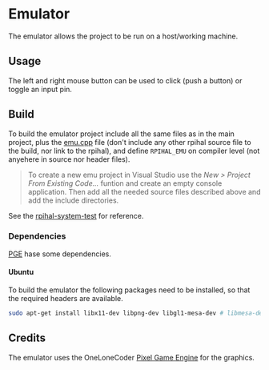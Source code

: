 # Emulator

The emulator allows the project to be run on a host/working machine.

## Usage
The left and right mouse button can be used to click (push a button) or toggle an input pin.

## Build
To build the emulator project include all the same files as in the main project, plus the [emu.cpp](./src/emu/emu.cpp)
file (don't include any other rpihal source file to the build, nor link to the rpihal), and define `RPIHAL_EMU` on
compiler level (not anyehere in source nor header files).

> To create a new emu project in Visual Studio use the _New > Project From Existing Code..._ funtion and create an
> empty console application. Then add all the needed source files described above and add the include directories.

See the [rpihal-system-test](https://github.com/oblaser/rpihal-system-test) for reference.

### Dependencies
[PGE](#credits) hase some dependencies.

#### Ubuntu
To build the emulator the following packages need to be installed, so that the required headers are available.
```sh
sudo apt-get install libx11-dev libpng-dev libgl1-mesa-dev # libmesa-dev
```

## Credits
The emulator uses the OneLoneCoder [Pixel Game Engine](https://github.com/OneLoneCoder/olcPixelGameEngine) for the graphics.
